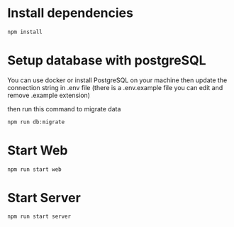 # Install dependencies

```bash
npm install
```

# Setup database with postgreSQL

You can use docker or install PostgreSQL on your machine then update the connection string in .env file (there is a .env.example file you can edit and remove .example extension)

then run this command to migrate data

```bash
npm run db:migrate
```

# Start Web

```bash
npm run start web
```

# Start Server

```bash
npm run start server
```
